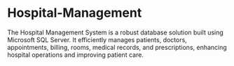 # Hospital-Management
The Hospital Management System is a robust database solution built using Microsoft SQL Server. It efficiently manages patients, doctors, appointments, billing, rooms, medical records, and prescriptions, enhancing hospital operations and improving patient care.
